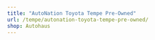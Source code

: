 ```yaml
---
title: "AutoNation Toyota Tempe Pre-Owned"
url: /tempe/autonation-toyota-tempe-pre-owned/
shop: Autohaus
---
```

